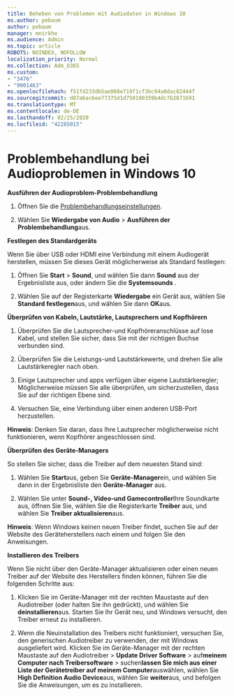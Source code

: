 ```yaml
---
title: Beheben von Problemen mit Audiodaten in Windows 10
ms.author: pebaum
author: pebaum
manager: mnirkhe
ms.audience: Admin
ms.topic: article
ROBOTS: NOINDEX, NOFOLLOW
localization_priority: Normal
ms.collection: Adm_O365
ms.custom:
- "3476"
- "9001463"
ms.openlocfilehash: f51fd233db5ae068e719f1cf3bc94a0dac82444f
ms.sourcegitcommit: d87a6ac6ee77375d1d750100359b4dc7b2871691
ms.translationtype: MT
ms.contentlocale: de-DE
ms.lasthandoff: 02/25/2020
ms.locfileid: "42265015"
---
```

# <a name="troubleshooting-audio-issues-in-windows-10"></a>Problembehandlung bei Audioproblemen in Windows 10

**Ausführen der Audioproblem-Problembehandlung**

1.  Öffnen Sie die [Problembehandlungseinstellungen](ms-settings:troubleshoot).

2.  Wählen Sie **Wiedergabe von Audio** > **Ausführen der Problembehandlung**aus.

**Festlegen des Standardgeräts**

Wenn Sie über USB oder HDMI eine Verbindung mit einem Audiogerät herstellen, müssen Sie dieses Gerät möglicherweise als Standard festlegen:

1. Öffnen Sie **Start** > **Sound**, und wählen Sie dann **Sound** aus der Ergebnisliste aus, oder ändern Sie die **Systemsounds** .

2.  Wählen Sie auf der Registerkarte **Wiedergabe** ein Gerät aus, wählen Sie **Standard festlegen**aus, und wählen Sie dann **OK**aus.

**Überprüfen von Kabeln, Lautstärke, Lautsprechern und Kopfhörern**

1. Überprüfen Sie die Lautsprecher-und Kopfhöreranschlüsse auf lose Kabel, und stellen Sie sicher, dass Sie mit der richtigen Buchse verbunden sind.

2. Überprüfen Sie die Leistungs-und Lautstärkewerte, und drehen Sie alle Lautstärkeregler nach oben.

3. Einige Lautsprecher und apps verfügen über eigene Lautstärkeregler; Möglicherweise müssen Sie alle überprüfen, um sicherzustellen, dass Sie auf der richtigen Ebene sind.

4. Versuchen Sie, eine Verbindung über einen anderen USB-Port herzustellen.

**Hinweis**: Denken Sie daran, dass Ihre Lautsprecher möglicherweise nicht funktionieren, wenn Kopfhörer angeschlossen sind.

**Überprüfen des Geräte-Managers**

So stellen Sie sicher, dass die Treiber auf dem neuesten Stand sind:

1. Wählen Sie **Start**aus, geben Sie **Geräte-Manager**ein, und wählen Sie dann in der Ergebnisliste den **Geräte-Manager** aus.

2. Wählen Sie unter **Sound-, Video-und Gamecontroller**Ihre Soundkarte aus, öffnen Sie Sie, wählen Sie die Registerkarte **Treiber** aus, und wählen Sie **Treiber aktualisieren**aus.

**Hinweis**: Wenn Windows keinen neuen Treiber findet, suchen Sie auf der Website des Geräteherstellers nach einem und folgen Sie den Anweisungen.

**Installieren des Treibers**

Wenn Sie nicht über den Geräte-Manager aktualisieren oder einen neuen Treiber auf der Website des Herstellers finden können, führen Sie die folgenden Schritte aus:

1. Klicken Sie im Geräte-Manager mit der rechten Maustaste auf den Audiotreiber (oder halten Sie ihn gedrückt), und wählen Sie **deinstallieren**aus. Starten Sie Ihr Gerät neu, und Windows versucht, den Treiber erneut zu installieren.

2. Wenn die Neuinstallation des Treibers nicht funktioniert, versuchen Sie, den generischen Audiotreiber zu verwenden, der mit Windows ausgeliefert wird. Klicken Sie im Geräte-Manager mit der rechten Maustaste auf den Audiotreiber > **Update Driver Software** > auf**meinem Computer nach Treibersoftware** > suchen**lassen Sie mich aus einer Liste der Gerätetreiber auf meinem Computer**auswählen, wählen Sie **High Definition Audio Device**aus, wählen Sie **weiter**aus, und befolgen Sie die Anweisungen, um es zu installieren.
